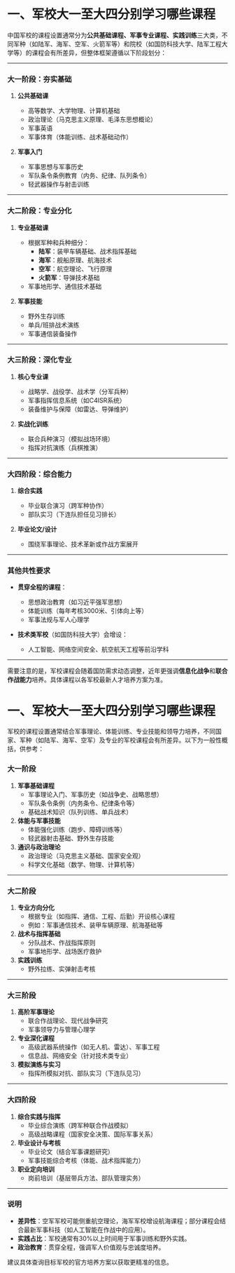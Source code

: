 # 一、军校大一至大四分别学习哪些课程

中国军校的课程设置通常分为**公共基础课程、军事专业课程、实践训练**三大类，不同军种（如陆军、海军、空军、火箭军等）和院校（如国防科技大学、陆军工程大学等）的课程会有所差异，但整体框架遵循以下阶段划分：

---

### **大一阶段：夯实基础**
1. **公共基础课**  
   - 高等数学、大学物理、计算机基础  
   - 政治理论（马克思主义原理、毛泽东思想概论）  
   - 军事英语  
   - 军事体育（体能训练、战术基础动作）  

2. **军事入门**  
   - 军事思想与军事历史  
   - 军队条令条例教育（内务、纪律、队列条令）  
   - 轻武器操作与射击训练  

---

### **大二阶段：专业分化**
1. **专业基础课**  
   - 根据军种和兵种细分：  
     - **陆军**：装甲车辆基础、战术指挥基础  
     - **海军**：舰船原理、航海技术  
     - **空军**：航空理论、飞行原理  
     - **火箭军**：导弹技术基础  
   - 军事地形学、通信技术基础  

2. **军事技能**  
   - 野外生存训练  
   - 单兵/班排战术演练  
   - 军事通信装备操作  

---

### **大三阶段：深化专业**
1. **核心专业课**  
   - 战略学、战役学、战术学（分军兵种）  
   - 军事指挥信息系统（如C4ISR系统）  
   - 装备维护与保障（如雷达、导弹维护）  

2. **实战化训练**  
   - 联合兵种演习（模拟战场环境）  
   - 指挥对抗演练（兵棋推演）  

---

### **大四阶段：综合能力**
1. **综合实践**  
   - 毕业联合演习（跨军种协作）  
   - 部队实习（下连队担任见习排长）  

2. **毕业论文/设计**  
   - 围绕军事理论、技术革新或作战方案展开  

---

### **其他共性要求**
- **贯穿全程的课程**：  
  - 思想政治教育（如习近平强军思想）  
  - 体能训练（每年考核3000米、引体向上等）  
  - 军事法规与军人心理学  

- **技术类军校**（如国防科技大学）会增设：  
  - 人工智能、网络空间安全、航空航天工程等前沿学科  

---

需要注意的是，军校课程会随着国防需求动态调整，近年更强调**信息化战争**和**联合作战能力**培养。具体课程以各军校最新人才培养方案为准。


# 一、军校大一至大四分别学习哪些课程




军校的课程设置通常结合军事理论、体能训练、专业技能和领导力培养，不同国家、军种（如陆军、海军、空军）及专业的军校课程会有所差异。以下为一般性概括，供参考：

### **大一阶段**
1. **军事基础课程**  
   - 军事理论入门、军事历史（如战争史、战略思想）  
   - 军队条令条例（内务条令、纪律条令等）  
   - 基础战术知识（队列训练、单兵战术）  
2. **体能与军事技能**  
   - 体能强化训练（跑步、障碍训练等）  
   - 轻武器射击基础、野外生存技能  
3. **通识与政治理论**  
   - 政治理论（马克思主义基础、国家安全观）  
   - 科学文化基础（数学、物理、计算机等）  

---

### **大二阶段**
1. **专业方向分化**  
   - 根据专业（如指挥、通信、工程、后勤）开设核心课程  
   - 例如：军事通信技术、装甲车辆原理、航海基础等  
2. **战术与指挥基础**  
   - 分队战术、作战指挥原则  
   - 军事地形学、战场医疗救护  
3. **实践训练**  
   - 野外拉练、实弹射击考核  

---

### **大三阶段**
1. **高阶军事理论**  
   - 联合作战理论、现代战争研究  
   - 军事领导力与管理心理学  
2. **专业深化课程**  
   - 高级武器系统操作（如无人机、雷达）、军事工程  
   - 信息战、网络安全（针对技术类专业）  
3. **模拟演练与实习**  
   - 指挥所模拟对抗、部队实习（下连队见习）  

---

### **大四阶段**
1. **综合实践与指挥**  
   - 毕业综合演练（跨军种联合作战模拟）  
   - 高级战略课程（国家安全决策、国际军事关系）  
2. **毕业设计与考核**  
   - 毕业论文（结合军事课题研究）  
   - 军事技能综合考核（体能、战术指挥能力）  
3. **职业定向培训**  
   - 岗前培训（基层带兵方法、部队管理实务）  

---

### **说明**
- **差异性**：空军军校可能侧重航空理论，海军军校增设航海课程；部分课程会结合最新军事科技（如人工智能在作战中的应用）。  
- **实践占比**：军校通常有30%以上时间用于军事训练和野外实践。  
- **政治教育**：贯穿全程，强调军人价值观与忠诚度培养。  

建议具体查询目标军校的官方培养方案以获取更精准的信息。
